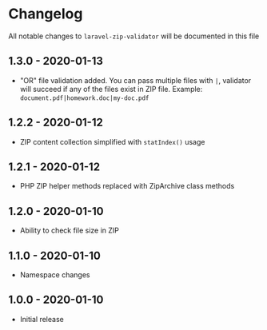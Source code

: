 # Changelog

All notable changes to `laravel-zip-validator` will be documented in this file

## 1.3.0 - 2020-01-13

- "OR" file validation added.
You can pass multiple files with `|`, 
validator will succeed if any of the files exist in ZIP file. Example: `document.pdf|homework.doc|my-doc.pdf`

## 1.2.2 - 2020-01-12

- ZIP content collection simplified with `statIndex()` usage

## 1.2.1 - 2020-01-12

- PHP ZIP helper methods replaced with ZipArchive class methods

## 1.2.0 - 2020-01-10

- Ability to check file size in ZIP

## 1.1.0 - 2020-01-10

- Namespace changes

## 1.0.0 - 2020-01-10

- Initial release
